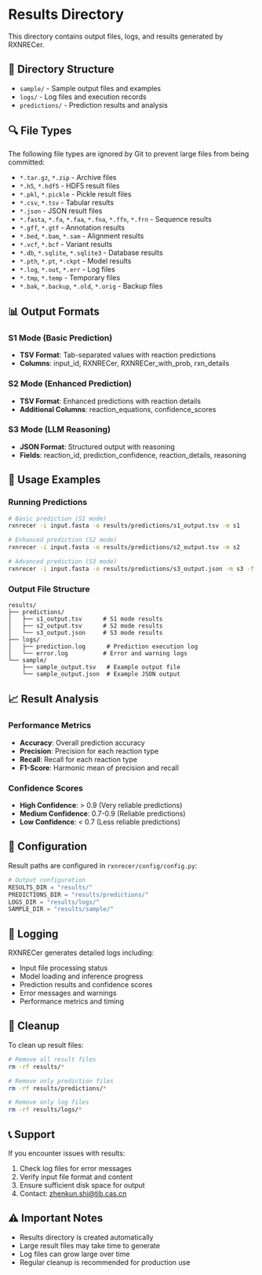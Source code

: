 # Results Directory

This directory contains output files, logs, and results generated by RXNRECer.

## 📁 Directory Structure

- `sample/` - Sample output files and examples
- `logs/` - Log files and execution records
- `predictions/` - Prediction results and analysis

## 🔍 File Types

The following file types are ignored by Git to prevent large files from being committed:
- `*.tar.gz`, `*.zip` - Archive files
- `*.h5`, `*.hdf5` - HDF5 result files
- `*.pkl`, `*.pickle` - Pickle result files
- `*.csv`, `*.tsv` - Tabular results
- `*.json` - JSON result files
- `*.fasta`, `*.fa`, `*.faa`, `*.fna`, `*.ffn`, `*.frn` - Sequence results
- `*.gff`, `*.gtf` - Annotation results
- `*.bed`, `*.bam`, `*.sam` - Alignment results
- `*.vcf`, `*.bcf` - Variant results
- `*.db`, `*.sqlite`, `*.sqlite3` - Database results
- `*.pth`, `*.pt`, `*.ckpt` - Model results
- `*.log`, `*.out`, `*.err` - Log files
- `*.tmp`, `*.temp` - Temporary files
- `*.bak`, `*.backup`, `*.old`, `*.orig` - Backup files

## 📊 Output Formats

### S1 Mode (Basic Prediction)
- **TSV Format**: Tab-separated values with reaction predictions
- **Columns**: input_id, RXNRECer, RXNRECer_with_prob, rxn_details

### S2 Mode (Enhanced Prediction)
- **TSV Format**: Enhanced predictions with reaction details
- **Additional Columns**: reaction_equations, confidence_scores

### S3 Mode (LLM Reasoning)
- **JSON Format**: Structured output with reasoning
- **Fields**: reaction_id, prediction_confidence, reaction_details, reasoning

## 🚀 Usage Examples

### Running Predictions
```bash
# Basic prediction (S1 mode)
rxnrecer -i input.fasta -o results/predictions/s1_output.tsv -m s1

# Enhanced prediction (S2 mode)
rxnrecer -i input.fasta -o results/predictions/s2_output.tsv -m s2

# Advanced prediction (S3 mode)
rxnrecer -i input.fasta -o results/predictions/s3_output.json -m s3 -f json
```

### Output File Structure
```
results/
├── predictions/
│   ├── s1_output.tsv      # S1 mode results
│   ├── s2_output.tsv      # S2 mode results
│   └── s3_output.json     # S3 mode results
├── logs/
│   ├── prediction.log      # Prediction execution log
│   └── error.log          # Error and warning logs
└── sample/
    ├── sample_output.tsv   # Example output file
    └── sample_output.json  # Example JSON output
```

## 📈 Result Analysis

### Performance Metrics
- **Accuracy**: Overall prediction accuracy
- **Precision**: Precision for each reaction type
- **Recall**: Recall for each reaction type
- **F1-Score**: Harmonic mean of precision and recall

### Confidence Scores
- **High Confidence**: > 0.9 (Very reliable predictions)
- **Medium Confidence**: 0.7-0.9 (Reliable predictions)
- **Low Confidence**: < 0.7 (Less reliable predictions)

## 🔧 Configuration

Result paths are configured in `rxnrecer/config/config.py`:
```python
# Output configuration
RESULTS_DIR = "results/"
PREDICTIONS_DIR = "results/predictions/"
LOGS_DIR = "results/logs/"
SAMPLE_DIR = "results/sample/"
```

## 📝 Logging

RXNRECer generates detailed logs including:
- Input file processing status
- Model loading and inference progress
- Prediction results and confidence scores
- Error messages and warnings
- Performance metrics and timing

## 🧹 Cleanup

To clean up result files:
```bash
# Remove all result files
rm -rf results/*

# Remove only prediction files
rm -rf results/predictions/*

# Remove only log files
rm -rf results/logs/*
```

## 📞 Support

If you encounter issues with results:
1. Check log files for error messages
2. Verify input file format and content
3. Ensure sufficient disk space for output
4. Contact: zhenkun.shi@tib.cas.cn

## ⚠️ Important Notes

- Results directory is created automatically
- Large result files may take time to generate
- Log files can grow large over time
- Regular cleanup is recommended for production use
